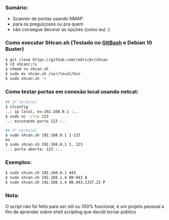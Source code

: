 
### Sumário:
- Scanner de portas usando NMAP <br>
- para os preguiçosos ou pra quem <br>
- não consegue decorar as opções (como eu) :) <br>


### Como executar SHcan.sh (Testado no [GitBash](https://git-scm.com/downloads) e Debian 10 Buster)
```bash
$ git clone https://github.com/rodricbr/shcan
$ cd shcan/;ls
$ chmod +x shcan.sh
$ sudo mv shcan.sh /usr/local/bin
$ sudo shcan.sh -h
```

### Como testar portas em conexão local usando netcat:
```bash
## 1º terminal
$ ifconfig
..: ip local, ex:192.168.0.1 :..
$ sudo nc -vlnp 123
..: escutando porta 123 :..

## 2º terminal
$ sudo shcan.sh 192.168.0.1 1-123
ou
$ sudo shcan.sh 192.168.0.1 1, 123
..: porta aberta: 123 :..
```

### Exemplos:
```bash
$ sudo shcan.sh 192.168.0.1 443
$ sudo shcan.sh 192.168.1.4 80-443 A
$ sudo shcan.sh 192.168.1.4 80,443,1337,22 P
```

### Nota:
O script não foi feito para ser útil ou
100% funcional, é um projeto pessoal
a fim de aprender sobre shell scripting
que decidi tornar público
